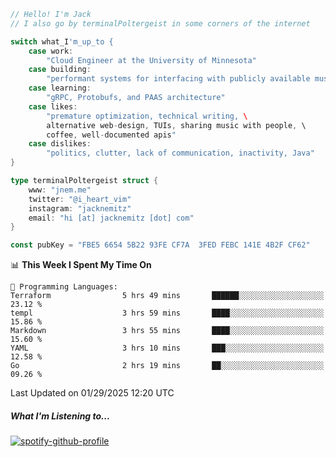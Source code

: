 ```go
// Hello! I'm Jack
// I also go by terminalPoltergeist in some corners of the internet

switch what_I'm_up_to {
    case work:
        "Cloud Engineer at the University of Minnesota"
    case building:
        "performant systems for interfacing with publicly available music datasets"
    case learning:
        "gRPC, Protobufs, and PAAS architecture"
    case likes:
        "premature optimization, technical writing, \
        alternative web-design, TUIs, sharing music with people, \
        coffee, well-documented apis"
    case dislikes:
        "politics, clutter, lack of communication, inactivity, Java"
}

type terminalPoltergeist struct {
    www: "jnem.me"
    twitter: "@i_heart_vim"
    instagram: "jacknemitz"
    email: "hi [at] jacknemitz [dot] com"
}

const pubKey = "FBE5 6654 5B22 93FE CF7A  3FED FEBC 141E 4B2F CF62"
```

<!--START_SECTION:waka-->
📊 **This Week I Spent My Time On** 

```text
💬 Programming Languages: 
Terraform                5 hrs 49 mins       ██████░░░░░░░░░░░░░░░░░░░   23.12 % 
templ                    3 hrs 59 mins       ████░░░░░░░░░░░░░░░░░░░░░   15.86 % 
Markdown                 3 hrs 55 mins       ████░░░░░░░░░░░░░░░░░░░░░   15.60 % 
YAML                     3 hrs 10 mins       ███░░░░░░░░░░░░░░░░░░░░░░   12.58 % 
Go                       2 hrs 19 mins       ██░░░░░░░░░░░░░░░░░░░░░░░   09.26 % 
```


 Last Updated on 01/29/2025 12:20 UTC
<!--END_SECTION:waka-->

##### What I'm Listening to...

[![spotify-github-profile](https://jnem.me/listening-item?maxAge=2592000)](https://jnem.me/listening)
